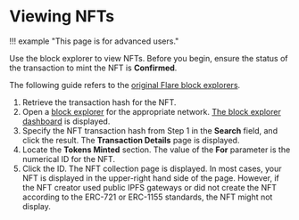 # Viewing NFTs

!!! example "This page is for advanced users."

Use the block explorer to view NFTs.
Before you begin, ensure the status of the transaction to mint the NFT is **Confirmed**.

The following guide refers to the [original Flare block explorers](./index.md).

1. Retrieve the transaction hash for the NFT.
2. Open a [block explorer](./index.md) for the appropriate network.
   [The block explorer dashboard](./user-interface.md) is displayed.
3. Specify the NFT transaction hash from Step 1 in the **Search** field, and click the result.
   The **Transaction Details** page is displayed.
4. Locate the **Tokens Minted** section.
   The value of the **For** parameter is the numerical ID for the NFT.
5. Click the ID. The NFT collection page is displayed.
   In most cases, your NFT is displayed in the upper-right hand side of the page.
   However, if the NFT creator used public IPFS gateways or did not create the NFT according to the ERC-721 or ERC-1155 standards, the NFT might not display.
